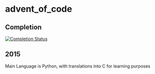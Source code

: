 # advent_of_code

## Completion
[![Completion Status](https://img.shields.io/endpoint?url=https://raw.githubusercontent.com/stormhurricane/advent_of_code/main/.github/badges/completion2015.json&label=2015)](https://github.com/stormhurricane/advent_of_code)

## 2015
Main Language is Python, with translations into C for learning purposes